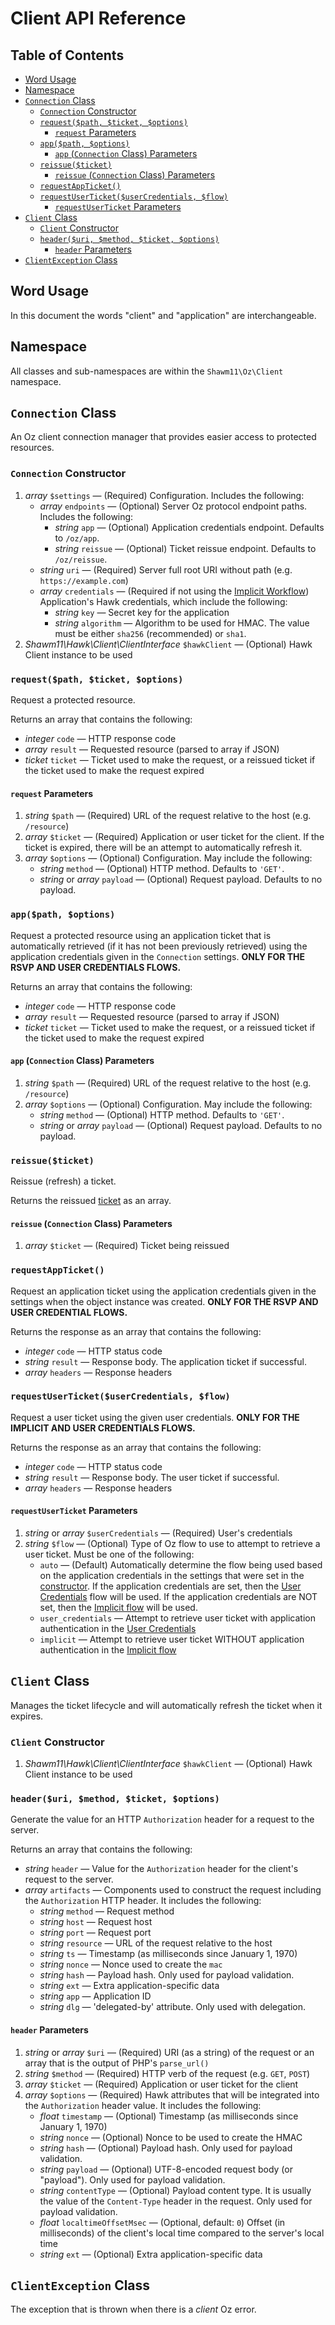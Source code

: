 <!-- omit in toc -->
# Client API Reference

<!-- omit in toc -->
## Table of Contents

- [Word Usage](#word-usage)
- [Namespace](#namespace)
- [`Connection` Class](#connection-class)
  - [`Connection` Constructor](#connection-constructor)
  - [`request($path, $ticket, $options)`](#requestpath-ticket-options)
    - [`request` Parameters](#request-parameters)
  - [`app($path, $options)`](#apppath-options)
    - [`app` (`Connection` Class) Parameters](#app-connection-class-parameters)
  - [`reissue($ticket)`](#reissueticket)
    - [`reissue` (`Connection` Class) Parameters](#reissue-connection-class-parameters)
  - [`requestAppTicket()`](#requestappticket)
  - [`requestUserTicket($userCredentials, $flow)`](#requestuserticketusercredentials-flow)
    - [`requestUserTicket` Parameters](#requestuserticket-parameters)
- [`Client` Class](#client-class)
  - [`Client` Constructor](#client-constructor)
  - [`header($uri, $method, $ticket, $options)`](#headeruri-method-ticket-options)
    - [`header` Parameters](#header-parameters)
- [`ClientException` Class](#clientexception-class)

## Word Usage

In this document the words "client" and "application" are interchangeable.

## Namespace

All classes and sub-namespaces are within the `Shawm11\Oz\Client` namespace.

## `Connection` Class

An Oz client connection manager that provides easier access to protected
resources.

### `Connection` Constructor

1. _array_ `$settings` — (Required) Configuration. Includes the following:
   - _array_ `endpoints` — (Optional) Server Oz protocol endpoint paths.
     Includes the following:
     - _string_ `app` — (Optional) Application credentials endpoint.
        Defaults to `/oz/app`.
     - _string_ `reissue` — (Optional) Ticket reissue endpoint. Defaults to
       `/oz/reissue`.
   - _string_ `uri` — (Required) Server full root URI without path (e.g. `https://example.com`)
   - _array_ `credentials` — (Required if not using the [Implicit Workflow](../implicit-workflow.md))
     Application's Hawk credentials, which include the following:
     - _string_ `key` — Secret key for the application
     - _string_ `algorithm` — Algorithm to be used for HMAC. The value must be
       either `sha256` (recommended) or `sha1`.
2. _Shawm11\\Hawk\\Client\\ClientInterface_ `$hawkClient` — (Optional) Hawk
   Client instance to be used

### `request($path, $ticket, $options)`

Request a protected resource.

Returns an array that contains the following:

- _integer_ `code` — HTTP response code
- _array_ `result` — Requested resource (parsed to array if JSON)
- _ticket_ `ticket` — Ticket used to make the request, or a reissued ticket if
  the ticket used to make the request expired

#### `request` Parameters

1. _string_ `$path` — (Required) URL of the request relative to the host (e.g.
    `/resource`)
2. _array_ `$ticket` — (Required) Application or user ticket for the client. If
    the ticket is expired, there will be an attempt to automatically refresh it.
3. _array_ `$options` — (Optional) Configuration. May include the following:
   - _string_ `method` — (Optional) HTTP method. Defaults to `'GET'`.
   - _string_ or _array_ `payload` — (Optional) Request payload. Defaults to no
     payload.

### `app($path, $options)`

Request a protected resource using an application ticket that is automatically
retrieved (if it has not been previously retrieved) using the application
credentials given in the `Connection` settings. **ONLY FOR THE RSVP AND USER
CREDENTIALS FLOWS.**

Returns an array that contains the following:

- _integer_ `code` — HTTP response code
- _array_ `result` — Requested resource (parsed to array if JSON)
- _ticket_ `ticket` — Ticket used to make the request, or a reissued ticket if
  the ticket used to make the request expired

#### `app` (`Connection` Class) Parameters

1. _string_ `$path` — (Required) URL of the request relative to the host (e.g.
    `/resource`)
2. _array_ `$options` — (Optional) Configuration. May include the following:
   - _string_ `method` — (Optional) HTTP method. Defaults to `'GET'`.
   - _string_ or _array_ `payload` — (Optional) Request payload. Defaults to no
     payload.

### `reissue($ticket)`

Reissue (refresh) a ticket.

Returns the reissued [ticket](shared-array.md#ticket) as an array.

#### `reissue` (`Connection` Class) Parameters

1. _array_ `$ticket` — (Required) Ticket being reissued

### `requestAppTicket()`

Request an application ticket using the application credentials given in the
settings when the object instance was created. **ONLY FOR THE RSVP AND USER
CREDENTIAL FLOWS.**

Returns the response as an array that contains the following:

- _integer_ `code` — HTTP status code
- _string_ `result` — Response body. The application ticket if successful.
- _array_ `headers` — Response headers

### `requestUserTicket($userCredentials, $flow)`

Request a user ticket using the given user credentials. **ONLY FOR THE IMPLICIT
AND USER CREDENTIALS FLOWS.**

Returns the response as an array that contains the following:

- _integer_ `code` — HTTP status code
- _string_ `result` — Response body. The user ticket if successful.
- _array_ `headers` — Response headers

#### `requestUserTicket` Parameters

1. _string_ or _array_ `$userCredentials` — (Required) User's credentials
2. _string_ `$flow` — (Optional) Type of Oz flow to use to attempt to retrieve
   a user ticket. Must be one of the following:
   - `auto` — (Default) Automatically determine the flow being used based on
     the application credentials in the settings that were set in the
     [constructor](#connection-constructor). If the application credentials are
     set, then the [User Credentials](../user-credentials-workflow.md) flow will
     be used. If the application credentials are NOT set, then the
     [Implicit flow](../implicit-workflow.md) will be used.
   - `user_credentials` — Attempt to retrieve user ticket with application
     authentication in the [User Credentials](../user-credentials-workflow.md)
   - `implicit` — Attempt to retrieve user ticket WITHOUT application
     authentication in the [Implicit flow](../implicit-workflow.md)

## `Client` Class

Manages the ticket lifecycle and will automatically refresh the ticket when it
expires.

### `Client` Constructor

1. _Shawm11\\Hawk\\Client\\ClientInterface_ `$hawkClient` — (Optional) Hawk
   Client instance to be used

### `header($uri, $method, $ticket, $options)`

Generate the value for an HTTP `Authorization` header for a request to the
server.

Returns an array that contains the following:

- _string_ `header` — Value for the `Authorization` header for the client's
    request to the server.
- _array_ `artifacts` — Components used to construct the request including the
  `Authorization` HTTP header. It includes the following:
  - _string_ `method` — Request method
  - _string_ `host` — Request host
  - _string_ `port` — Request port
  - _string_ `resource` — URL of the request relative to the host
  - _string_ `ts` — Timestamp (as milliseconds since January 1, 1970)
  - _string_ `nonce` — Nonce used to create the `mac`
  - _string_ `hash` — Payload hash. Only used for payload validation.
  - _string_ `ext` — Extra application-specific data
  - _string_ `app` — Application ID
  - _string_ `dlg` — 'delegated-by' attribute. Only used with delegation.

#### `header` Parameters

1. _string_ or _array_ `$uri` — (Required) URI (as a string) of the request or
   an array that is the output of PHP's `parse_url()`
2. _string_ `$method` — (Required) HTTP verb of the request (e.g. `GET`, `POST`)
3. _array_ `$ticket` — (Required) Application or user ticket for the client
4. _array_ `$options` — (Required) Hawk attributes that will be integrated
   into the `Authorization` header value. It includes the following:
   - _float_ `timestamp` — (Optional) Timestamp (as milliseconds since
     January 1, 1970)
   - _string_ `nonce` — (Optional) Nonce to be used to create the HMAC
   - _string_ `hash` — (Optional) Payload hash. Only used for payload
     validation.
   - _string_ `payload` — (Optional) UTF-8-encoded request body (or "payload").
     Only used for payload validation.
   - _string_ `contentType` — (Optional) Payload content type. It is usually
     the value of the `Content-Type` header in the request. Only used for
     payload validation.
   - _float_ `localtimeOffsetMsec` — (Optional, default: `0`) Offset (in
     milliseconds) of the client's local time compared to the server's local
     time
   - _string_ `ext` — (Optional) Extra application-specific data

## `ClientException` Class

The exception that is thrown when there is a _client_ Oz error.
